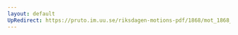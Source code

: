 ```yaml
---
layout: default
UpRedirect: https://pruto.im.uu.se/riksdagen-motions-pdf/1868/mot_1868__ak__240.pdf
---
```

